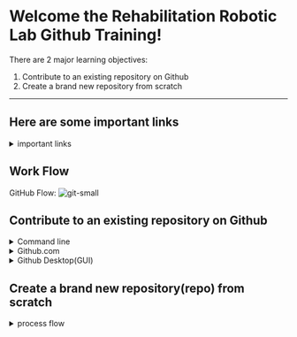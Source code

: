 # Welcome the Rehabilitation Robotic Lab Github Training!

There are 2 major learning objectives:
1. Contribute to an existing repository on Github
2. Create a brand new repository from scratch
<hr>

## Here are some important links

<details><summary> important links  </summary>

#### Tutorial videos playlist link:
https://www.youtube.com/playlist?list=PL6H7SVJLuTdFzDSSpn5b5fcWc4pGL_6VU


#### Installing git and setting up configurations:
 For Mac: https://www.youtube.com/watch?v=sJ4zr0a4GAs<br/>
 For Windows: https://www.youtube.com/watch?v=eo00v2aw92Y 
 
 

#### Our Github Organization- Rehabilitation Robotics

https://github.com/Rehabilitation-Robotics

 
#### GitHub features - Explore GitHub

https://www.linkedin.com/learning/learning-github/exploring-github

#### Github Flow 

Credit link: https://github.com/SCODEMeetup/scode-repo-template/wiki/GitHub-flow-(branching)

#### [Video]Github Learning Lab: Introduction to GitHub Walkthrough

https://www.youtube.com/watch?v=sz6zfrQpCQg&list=PLg7s6cbtAD147DXcVp899Fk6SegoLY9gL&index=1

#### Github Learning Lab 
https://lab.github.com/<br/>
Introduction to github: https://lab.github.com/githubtraining/introduction-to-github<br/>
Uploading your project to GitHub: https://lab.github.com/githubtraining/uploading-your-project-to-github

#### Github Desktop
https://desktop.github.com/

</details>

## Work Flow
GitHub Flow:
![git-small](https://user-images.githubusercontent.com/6351798/48032310-63842400-e114-11e8-8db0-06dc0504dcb5.png)


## Contribute to an existing repository on Github
  
<details><summary> Command line  </summary>
  
## Step 1: Create a branch

Let’s complete the first step of the GitHub flow: creating a branch <sup>[:book:](https://help.github.com/articles/github-glossary/#branch)</sup>.

<details><summary>Creating a branch</summary>

## Creating a branch

:tv: [Video: Branches](https://www.youtube.com/watch?v=xgQmu81G1yY)

You just learned how to create a branch—the first step in the GitHub flow.

Branches are an important part of the GitHub flow because they allow us to separate our work from the `master` branch. In other words, everyone's work is safe while you contribute.

### Tips for using branches

A single project can have hundreds of branches, each suggesting a new change to the `master` branch.

The best way to keep branches organized with a team is to keep them concise and short-lived. In other words, a single branch should represent a single new feature or bug fix. This reduces confusion among contributors when branches are only active for a few days before they’re merged <sup>[:book:](https://help.github.com/articles/github-glossary/#merge)</sup> into the `master` branch.

<hr>
</details>

### :keyboard: Activity: Your first branch


1. Open your preferred command line interface, which we'll call your shell from now on.
1. Clone this repository:
      ```shell
      git clone https://github.com/Rehabilitation-Robotics/github_edit_training.git
      ```
1. Navigate to the repository in your shell:
      ```shell
      cd github_training
      ```
1. Create a branch, use whatever name you like. Feel free to use the your name (eg. `git branch JasonZ`). 
      ```shell
      git branch <your-branch-name>
      ```
1. Push the branch to GitHub (eg. `git push --set-upstream origin JasonZ`):
      ```
      git push --set-upstream origin <BRANCH-NAME>
      ```


<hr>


## Step 2: Commit a file

:tada: You created a branch!

Creating a branch allows you to make modifications to your project without changing the deployed `master` branch. Now that you have a branch, it’s time to create a file and make your first commit!

<details><summary>Commits 101</summary>

## Commits 101

When you’re finished creating or making changes to a file on GitHub, scroll to the bottom of the page. Then find the "Commit new file" section.

In the first field, type a commit message. The commit message should briefly tell contributors about the changes you are introducing to the file.

### Rules to live by for commit messages:

- Don’t end your commit message with a period.
- Keep your commit messages to 50 characters or less. Add extra detail in the extended description window if necessary. This is located just below the subject line.
- Use active voice. For example, "add" instead of "added" and "merge" instead of "merged".
- Think of your commit as expressing intent to introduce a change.

<hr>
</details>

### :keyboard: Activity: Your first commit

The following steps will guide you through the process of committing a change on GitHub.


1. Check out to your branch:
      ```shell
      git checkout <your-branch-name>
      ```
1. Create a new file named `<yourname>.md`(eg `JasonZhao.md`).
      for Mac 
      ```shell
      touch <yourname>.md 
      ```
      for windows
      ```shell
      copy con <yourname>.md 
      ```
1. Add the following content to your file:
      ```<yourname> did it 
      ```
1. Stage your new file:
      ```shell
      git add <yourname>.md
      ```
      or 
      ```shell
      git add .
      ```
1. After adding the text, commit the change and a commit message, check out the **Commits 101** drop-down, just above these instructions:
      ```shell
      git commit -m "<YOUR-MESSAGE>"
      ```
1. Push your new commit to GitHub:
      ```shell
      git push
      ```


<hr>



## Step 3: Open a pull request

Nice work making that commit :sparkles:

Now that you’ve created a commit, it’s time to share your proposed change through a pull request! Where issues encourage discussion with other contributors and collaborators on a project, pull requests help you share your changes, receive feedback on them, and iterate on them until they’re perfect!

<details><summary>What is a pull request?</summary>

## Pull requests

Let’s think back to the GitHub flow again. You have created a branch, added a file, and committed the file to your branch. Now it’s time to collaborate on your file with other students taking this class. This collaboration happens in a pull request. Check out this video to learn more:

:tv: [Video: Introduction to pull requests](https://youtu.be/kJr-PIfLDl4)
<hr>
</details>

This pull request is going to keep the changes you just made on your branch and propose applying them to the `master` branch.

### :keyboard: Activity: Create a pull request

1. Open a pull request using [this shortcut](https://github.com/jichengnorth/github-slideshow/compare/refs/heads/my-slide?expand=1) or manually as follows:
    - From the "Pull requests" tab, click **New pull request**
    - In the "base:" drop-down menu, make sure the "master" branch is selected
    - In the "compare:" drop-down menu, select "my-slide"
1. When you’ve selected your branch, enter a title for your pull request. For example `Add jichengnorth's file`
1. The next field helps you provide a description of the changes you made. Feel free to add a description of what you’ve accomplished so far. As a reminder, you have: created a branch, created a file and made a commit, and opened a pull request
1. Click **Create pull request**

<hr>

## Step 4: Respond to a review

Your pull request is looking great!

Let’s add some content to your file. Replace line 5 of your file with a quotation or meme and witty caption. Remember: [Markdown](https://guides.github.com/features/mastering-markdown/) is supported.

### :keyboard: Activity: Change your file


1. Check out to your branch:
    ```shell
    git checkout <your-branch-name>
    ```
1. Open the file `training.md`.
1. Add in following message. 
    ```shell
    <yourname> has fininshed this editing training.
    ```
1. Stage your new changes:
    ```shell
    git add training.md
    ```
   
1. Commit your changes:
    ```shell
    git commit -m "<YOUR-MESSAGE>"
    ```
1. Push your edits to GitHub:
    ```shell
    git push
    ```



**Note** : Can't find the button to edit the file? It may look like a pencil, or it may look like three dots.

## Step 5: Merge your pull request

Nicely done, you! :sparkles:

You successfully created a pull request, and it has passed all of the tests. You can now merge your pull request.

### :keyboard: Activity: Merge the pull request


1. Check out to the `master` branch:
    ```shell
    git checkout master
    ```
2. Merge your branch:
    ```shell
    git merge <your-branch-name>
    ```
3. Push the merged history to GitHub:
    ```shell
    git push
    ```
4. Delete your the branch locally:
    ```shell
    git branch -d <your-branch-name>
    ```

1. Once your branch has been merged, you don't need it anymore. Click **Delete branch**.

<hr>



</details>
<details><summary> Github.com </summary>
 
Please watch video #5: 

</details>

</details>
<details><summary> Github Desktop(GUI) </summary>
 
Please watch video #6: 

</details>

## Create a brand new repository(repo) from scratch

 <details><summary> process flow </summary> 
  
## Step 1: Planning the move

Uploading your project to GitHub gives you the feature-rich tools and collaboration needed to elevate your project to the next level. Not to mention, it's also pretty exciting. If you're doing this for the first time, you have a few options when uploading your project to GitHub. This course will guide you through the necessary steps to upload a local project to be hosted on GitHub.

I know some people like to get straight to the point while others like more information. For those who like more information, be sure to check out the drop-downs like this one :arrow_down:

<details>
  <summary>Why move to GitHub?</summary>
  <hr>

  ### Why move to GitHub?

  You may be wondering what this GitHub thing is all about and why you should use it. If this sounds like you, here are a few reasons to make GitHub your project's new home:

  - **Version control** — Everything on GitHub is stored in [Git](http://git-scm.com), the best version control system around. Version control allows you to experiment and make mistakes in code without messing up your final product.
  - **Keep your code in one place** — Whether you work on multiple computers or just want to get some important projects off your computer, GitHub is the perfect place to store your projects online.
  - **Collaboration** — Once your code is on GitHub, you can invite others to work on your code with you, share it with the world, or send a link to a friend to help you debug a problem.

  <hr>
</details>

### Where is your project?

Most users find it is easiest to upload a project that is already located on their local machine, so **the goal of this first step is to make a local copy of the repository.** First, let's make sure this course is going to give you the right steps:

<details>
  <summary>Is your project on another version control system, such as Mercurial, Subversion, or another Git platform?</summary>
  <hr>

  ### Moving your project from another version control system

  If you are moving your project from another version control system, the steps are a bit different that uploading your project from your local machine. Because of this, we have a dedicated course for migrating your project to GitHub.

  If you are moving your project from Mercurial, Subversion, or another Git platform, join the [Migrating your project to GitHub](https://lab.github.com/courses/migrating-your-repository-to-github) course to migrate your project to GitHub.

  <hr>
</details>

<details>
  <summary>Is your project using version control?</summary>
  <hr>

  ### Is your project using version control

  If you aren't sure whether or not your code is under version control, it probably isn't. However, here are a few tests you can apply to know for certain:

  - Can you view a history of the changes you have made?
  - Can you easily roll back to a previous version of your project?
  - Are you required to provide "messages" or "commits" when you make changes?

  If none of these are true, your project isn't using version control.

  <hr>
</details>

### :keyboard: Activity: Exporting your project

Choose the drop-down below that best fits your current situation or for a printable version of the steps in this course, check out the [Quick Reference Guide](https://lab.github.com/public/uploading-your-project-to-github.pdf).

<details>
  <summary>Your project is already on your local machine</summary>
  <hr>

  ### Your project is already on your local machine

  :sparkles: Terrific! @jichengnorth since you already have the project locally, you are _almost_ ready to move it to GitHub.

  To confirm: You have a project directory on your computer and you want to save it on GitHub.

  - **If this is correct**, close this issue to signal you are finished with this step. I will open a new issue to show you how to optimize your repository for Git operations.  

  - **If this is incorrect**, please use the next drop-down to learn how to export your project to your local machine or join the [Migrating your project to GitHub](https://lab.github.com/courses/migrating-your-repository-to-github) course to migrate your project to GitHub.

  <hr>
</details>

<details>
  <summary>Your project is on a non-version controlled site, such as CodePen or Glitch</summary>
  <hr>

  ### General instructions

  There are many platforms that allow users to create and store projects. We can't cover them all, but we will do our best to cover the more common examples. First, let's cover general instructions:

  - Export your project using the tools available on the current site. This will usually happen via a .zip, or some other compressed format, downloaded directly to your local machine
  - Save the .zip file
  - Extract the .zip file

  Now let's talk about specific platforms:

  #### Exporting from CodePen

  From the main page of your CodePen project:

  1. Click the **Export** button in the bottom right corner
  1. Save the exported .zip file in your local directory
  1. Extract the .zip file

  #### Exporting from Glitch

  From your Glitch project page:

  1. Click the dropdown next to your project name in the top right corner
  1. Select **Advanced Options**
  1. Select **Download Project**
  1. Save the exported file in your local directory
  1. Extract the file
  1. Rename the `app` folder as desired

  <hr>
</details>

## Step 2: Prepare the project

### Working with Binary files

In general, there are two types of files: text files and binary files.

Text files, like most code files, are easily tracked with Git and are very lightweight.

However, binary files like spreadsheets, presentations with slides, and videos don't work well with Git. If your repository already has some of these files, it's best to have a plan in place before you enable Git version control.

You could choose to remove the binary files, or use another tool like [git-lfs](https://git-lfs.github.com/) (Git Large File Storage). We won't get into detail on how to set up git-lfs in this course, but we will talk about `.gitignore` files next, which are key to protecting your code from becoming bloated with binaries.

### Add a `.gitignore`

As we convert your project to a Git repository, it should only include the source code necessary to build or compile your project. In addition to avoiding binaries as we discussed above, you will also want to keep build artifacts out of your version controlled code. 

To do this, you will create a file in your current project named `.gitignore`. Git will use the `.gitignore` to determine which files and directories should not be tracked under version control. The [`.gitignore` file](https://help.github.com/articles/ignoring-files/) is stored in your repository in order to share the ignore rules with any other users that interact with the repository. 

Since the files to be ignored are dependent on the language you are using, the open source community has contributed some great templates for `.gitignore` files in the [`github/gitignore`](https://github.com/github/gitignore) repository.

### :keyboard: Activity: Prepare your repository

1. **Remove any binary files from your repository**.
2. In your local environment, [create a `.gitignore` file](https://help.github.com/articles/ignoring-files/). You can use a [template](https://github.com/github/gitignore) or create your own.  :tada:


## Step 3: Make the move

Having a project already stored locally enables you to move it to GitHub rather quickly. The following activity provides instructions to move your local project to GitHub using various tools. Select the tool you are most comfortable with and get importing :smile:.

### :keyboard: Activity: Moving your local project

1. In the **Code** tab of this repository, copy the URL shown under **Quick Setup**.
1. Follow the instructions below based on what tool you'd like to use locally.

<details>
  <summary>Using the command line</summary>
  <hr>

  ### Using the command line
  1. Go to Github.com Log in to your account. Click the new repository button in the top-right. You’ll have an option there to initialize the repository with a README file, and you can choose to make this repo public or private. Click the “Create repository” button. 
  1. In your command line, navigate to your project directory. Type `git init` to initialize the directory as a Git repository.
  2. Type `git remote add origin https://github.com/Rehabilitation-Robotics/<yourRepo>.git`
  3. Type `git add .`
  4. Type `git commit -m "initializing repository"`
  5. Type `git push -u origin master` to push the files you have locally to the remote on GitHub. (You may be asked to log in.)

  <hr>
</details>

<details>
  <summary>Using GitHub.com</summary>
  <hr>

  ### Using GitHub.com

  1. add a local repository, and then navigating to your local repository.
  1. Go to Github.com, click `Upload Files` drag and drop in the field provided and clicking **Commit to master**
  2. Add the remote by clicking `Repository > Repository Settings...` and pasting the URL from your repository on GitHub into the "Primary remote repository (origin)" field. Click **Save**.
  3. Click **Publish** in the top right corner to push your repository to GitHub.

  <hr>
</details>


<details>
  <summary>Using GitHub Desktop</summary>
  <hr>

  ### Using GitHub Desktop

  1. In GitHub Desktop, add a local repository by clicking `File > Add a Local Repository`, and then navigating to your local repository.
  1. Create your first commit by typing a summary commit message in the field provided and clicking **Commit to master**
  2. Add the remote by clicking `Repository > Repository Settings...` and pasting the URL from your repository on GitHub into the "Primary remote repository (origin)" field. Click **Save**.
  3. Click **Publish** in the top right corner to push your repository to GitHub.

<br/> **A more detailed instrustion**: https://help.github.com/en/desktop/getting-started-with-github-desktop/creating-your-first-repository-using-github-desktop
  <hr>
</details>

<details>
  <summary>Using Visual Studio Code</summary>
  <hr>

  ### Using Visual Studio Code

  1. In Visual Studio Code, open the folder for your project.
  1. Click the icon on the left for **Source Control**.
  1. On the top of the Source Control panel, click the **Git icon**.
  1. If the files you see match the repository you want to create, click **Initialize Repository**.
  1. Next to the word **CHANGES**, click the symbol of the plus sign to stage all of the changes.
        - This is part of the two stage commit. You can use this staging function to create meaningful commits throughout the development process.
  1. In the box in the Source Control panel, type a commit message. Something like "initial commit - moving project" could work.
  1. Click the checkmark at the top of the Source Control panel.
  1. Open the integrated terminal found under View > Integrated Terminal.
  1. In your command line, type `git remote add origin https://github.com/jichengnorth/github-upload`
  1. In the Source Control Panel, click the expandable three dots that open a menu of options.
  1. When asked if you'd like to publish the branch, click **Okay**.

  <hr>
</details>

<details>
  <summary>Using Atom</summary>
  <hr>

  ### Using Atom

  1. In Atom, open the folder for your project
  1. At the top of your screen, click **Packages**. Select **GitHub**, and then toggle the **Git Tab** from the drop-down menu.
  1. Select **Create Repository** within the Git tab on the right-hand size of your screen.
  1. Select **Init** to accept the default prompt of the pop up window
  1. In the Git tab, you can see that your files are ready for staging. It _should_ be accounted for, but double check to make sure that none of your binaries or files that you listed in the .gitignore are listed in this dialog menu.
          - If they are, double check your .gitignore file to make sure they're included or remove them from your directory.
  1. Select **Stage All**
          - This is part of the two stage commit. You can use this staging function to create meaningful commits throughout the development process.
  1. In the box at the bottom of the Git panel, type a commit message. Something like "initial commit - moving project" could work.
  1. Select **Commit**
  1. Close Atom
  1. In your command line, navigate to your project directory.
  2. Type `git remote add origin https://github.com/jichengnorth/github-upload`
  3. Return to Atom, and select the [Up/Down arrow icon](https://user-images.githubusercontent.com/13326548/36766999-34ff2bb2-1bed-11e8-90c6-3c97d0837244.png) at the bottom of your Git Tab
  4. Click [Push](https://user-images.githubusercontent.com/13326548/36767211-5fd34ce6-1bee-11e8-964a-f49bed227c02.png), above the noted dialog.
  5. Return to your repository, and note a successful push by finding your files on GitHub's code tab.

  <hr>
</details>

<details>
  <summary>Using Eclipse</summary>
  <hr>

  ### Using Eclipse

  1. In Eclipse, from the Eclipse Marketplace, install the [eGit](http://www.eclipse.org/egit/) GitHub plugin.
  2. Open your existing project.
  3. Display the **Git Repositories** window by selecting Window > Show View > Other > Git > Git Repositories.
  3. Click the **Create a Git Repository** button on the Git Repositories pane.
  4. Make changes to your project and create a commit.
  5. Push the master branch.
  5. When asked for a remote, paste the URL you copied earlier.
  6. Click next, and enter the branch name.

  <hr>
</details>

</details>
